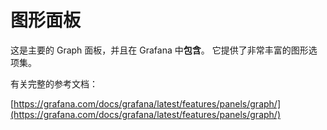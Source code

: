 # 图形面板

这是主要的 Graph 面板，并且在 Grafana 中**包含**。 它提供了非常丰富的图形选项集。

有关完整的参考文档：

[https://grafana.com/docs/grafana/latest/features/panels/graph/](https://grafana.com/docs/grafana/latest/features/panels/graph/)
